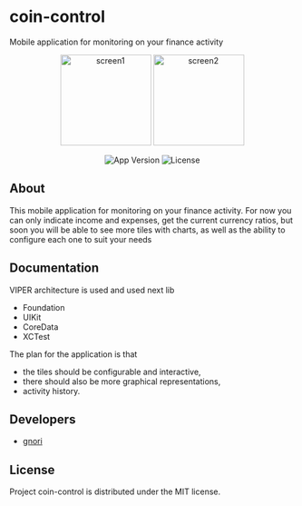 # coin-control

Mobile application for monitoring on your finance activity

<p align="center">
  <img src="https://github.com/gnori-zon/coin-control/assets/108410527/2d13311b-6d87-4581-9ea4-3b6c3d4deb35" alt="screen1" border="0" width="160">
  <img src="https://github.com/gnori-zon/coin-control/assets/108410527/7a792d8f-066d-4bb2-aac8-6742b6df6b56" alt="screen2" border="0" width="160">
</p>



<p align="center">
   <img src="https://img.shields.io/badge/Version-0.0.1-blueviolet" alt="App Version">
   <img src="https://img.shields.io/badge/Lecense-MIT-9cf" alt="License">
</p>

## About

This mobile application for monitoring on your finance activity. For now you can only indicate income and expenses, get the current currency ratios, 
but soon you will be able to see more tiles with charts, as well as the ability to configure each one to suit your needs


## Documentation

VIPER architecture is used and used next lib
* Foundation
* UIKit
* CoreData
* XCTest

The plan for the application is that 
- the tiles should be configurable and interactive, 
- there should also be more graphical representations, 
- activity history.

## Developers

- [gnori](https://github.com/gnori-zon)

## License

Project coin-control is distributed under the MIT license.

